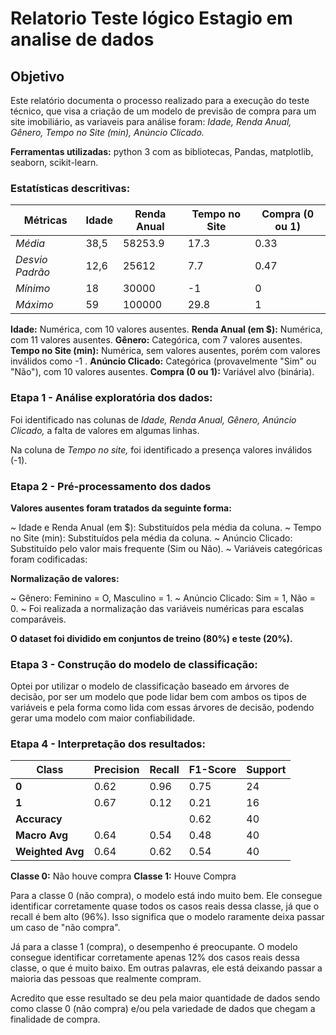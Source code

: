 # Relatorio Teste lógico Estagio em analise de dados


## Objetivo
Este relatório documenta o processo realizado para a execução do teste técnico, que visa a criação de um modelo de previsão de compra para um site imobiliário, as variaveis para análise foram: *Idade, Renda Anual, Gênero, Tempo no Site (min), Anúncio Clicado.*

**Ferramentas utilizadas:** python 3 com as bibliotecas, Pandas, matplotlib, seaborn, scikit-learn.

### Estatísticas descritivas:
|  Métricas         | Idade | Renda Anual  | Tempo no Site | Compra (0 ou 1) |
|-------------------|-------|--------------|---------------|-----------------|
| *Média*         | 38,5  | 58253.9      | 17.3          | 0.33            |
| *Desvio Padrão* | 12,6  | 25612        | 7.7           | 0.47            | 
| *Mínimo*        | 18    | 30000        | -1            | 0               |
| *Máximo*        | 59    | 100000       | 29.8          | 1               |

**Idade:** Numérica, com 10 valores ausentes.
**Renda Anual (em $):** Numérica, com 11 valores ausentes.
**Gênero:** Categórica, com 7 valores ausentes.
**Tempo no Site (min):** Numérica, sem valores ausentes, porém com valores inválidos  como -1 .
**Anúncio Clicado:** Categórica (provavelmente "Sim" ou "Não"), com 10 valores ausentes.
**Compra (0 ou 1):** Variável alvo (binária).

### Etapa 1 - Análise exploratória dos dados:

Foi identificado nas colunas de *Idade, Renda Anual, Gênero, Anúncio Clicado,* a falta de valores em algumas linhas.

Na coluna de *Tempo no site,* foi identificado a presença valores inválidos  (-1).

### Etapa 2 - Pré-processamento dos dados
**Valores ausentes foram tratados da seguinte forma:**

~ Idade e Renda Anual (em $): Substituídos pela média da coluna.
~ Tempo no Site (min): Substituídos pela média da coluna.
~ Anúncio Clicado: Substituído pelo valor mais frequente (Sim ou Não).
~ Variáveis categóricas foram codificadas:

**Normalização de valores:**

~ Gênero: Feminino = O, Masculino = 1.
~ Anúncio Clicado: Sim = 1, Não = 0.
~ Foi realizada a normalização das variáveis numéricas para escalas comparáveis.

**O dataset foi dividido em conjuntos de treino (80%) e teste (20%).**

### Etapa 3 - Construção do modelo de classificação:
Optei por utilizar o modelo de classificação baseado em árvores de decisão, por ser um modelo que pode lidar bem com ambos os tipos de variáveis e pela forma como lida com essas árvores de decisão, podendo gerar uma modelo com maior confiabilidade.

### Etapa 4 - Interpretação dos resultados:

|               Class               | Precision | Recall | F1-Score | Support |
|-----------------------------------|-----------|--------|----------|---------|
| **0**                             | 0.62      | 0.96   | 0.75     | 24      |
| **1**                             | 0.67      | 0.12   | 0.21     | 16      |
| **Accuracy**                      |           |        | 0.62     | 40      |
| **Macro Avg**                     | 0.64      | 0.54   | 0.48     | 40      |
| **Weighted Avg**                  | 0.64      | 0.62   | 0.54     | 40      |

**Classe 0:** Não houve compra
**Classe 1:** Houve Compra

Para a classe 0 (não compra), o modelo está indo muito bem. Ele consegue identificar corretamente quase todos os casos reais dessa classe, já que o recall é bem alto (96%). Isso significa que o modelo raramente deixa passar um caso de "não compra".

Já para a classe 1 (compra), o desempenho é preocupante. O modelo consegue identificar corretamente apenas 12% dos casos reais dessa classe, o que é muito baixo. Em outras palavras, ele está deixando passar a maioria das pessoas que realmente compram.

Acredito que esse resultado se deu pela maior quantidade de dados sendo como classe 0 (não compra) e/ou pela variedade de dados que chegam a finalidade de compra.
